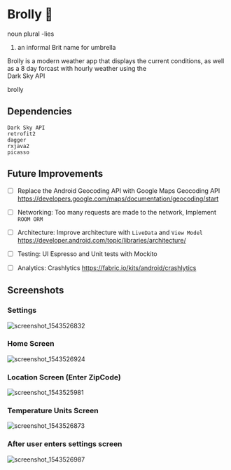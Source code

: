 # Brolly :closed_umbrella:
noun plural -lies
1. an informal Brit name for umbrella

Brolly is a modern weather app that displays the current conditions, as well as a 8 day forcast with hourly weather using the  
Dark Sky API

brolly


## Dependencies
```
Dark Sky API
retrofit2
dagger
rxjava2
picasso
```

## Future Improvements 
- [ ] Replace the Android Geocoding API with Google Maps Geocoding API https://developers.google.com/maps/documentation/geocoding/start
- [ ] Networking: Too many requests are made to the network, Implement `ROOM ORM`
- [ ] Architecture: Improve architecture with `LiveData` and `View Model`  https://developer.android.com/topic/libraries/architecture/
- [ ] Testing: UI Espresso and Unit tests with Mockito 
- [ ] Analytics: Crashlytics https://fabric.io/kits/android/crashlytics



## Screenshots
### Settings 
![screenshot_1543526832](https://user-images.githubusercontent.com/7425111/49253459-4e857280-f3ec-11e8-8659-f530f578b999.png)


### Home Screen 
![screenshot_1543526924](https://user-images.githubusercontent.com/7425111/49253330-05cdb980-f3ec-11e8-8413-031e116f2082.png)

### Location Screen (Enter ZipCode)
![screenshot_1543525981](https://user-images.githubusercontent.com/7425111/49253636-bb007180-f3ec-11e8-8c89-29ae581fbef3.png)

### Temperature Units Screen 
![screenshot_1543526873](https://user-images.githubusercontent.com/7425111/49253661-c6539d00-f3ec-11e8-8e0f-b1446322cf44.png)

### After user enters settings screen 
![screenshot_1543526987](https://user-images.githubusercontent.com/7425111/49253800-16cafa80-f3ed-11e8-8427-c618533c83e1.png)











